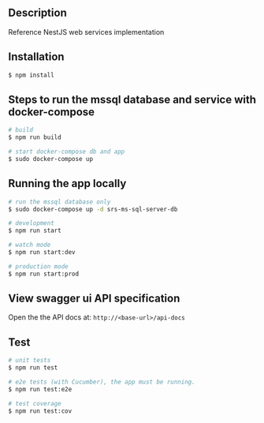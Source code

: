 
## Description

Reference NestJS web services implementation

## Installation

```bash
$ npm install
```

## Steps to run the mssql database and service with docker-compose

```bash
# build
$ npm run build

# start docker-compose db and app
$ sudo docker-compose up

```

## Running the app locally

```bash
# run the mssql database only
$ sudo docker-compose up -d srs-ms-sql-server-db

# development
$ npm run start

# watch mode
$ npm run start:dev

# production mode
$ npm run start:prod
```


## View swagger ui API specification

Open the the API docs at: `http://<base-url>/api-docs`


## Test

```bash
# unit tests
$ npm run test

# e2e tests (with Cucumber), the app must be running. 
$ npm run test:e2e

# test coverage
$ npm run test:cov
```




